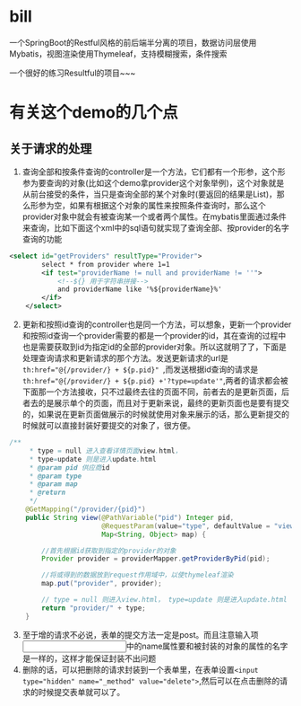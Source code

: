 # bill
一个SpringBoot的Restful风格的前后端半分离的项目，数据访问层使用Mybatis，视图渲染使用Thymeleaf，支持模糊搜索，条件搜索

一个很好的练习Resultful的项目~~~

# 有关这个demo的几个点
## 关于请求的处理
1. 查询全部和按条件查询的controller是一个方法，它们都有一个形参，这个形参为要查询的对象(比如这个demo拿provider这个对象举例)，这个对象就是从前台接受的条件，当只是查询全部的某个对象时(要返回的结果是List<Provider>)，那么形参为空，如果有根据这个对象的属性来按照条件查询时，那么这个provider对象中就会有被查询某一个或者两个属性。在mybatis里面通过<if>条件来查询，比如下面这个xml中的sql语句就实现了查询全部、按provider的名字查询的功能
``` xml
<select id="getProviders" resultType="Provider">
        select * from provider where 1=1
        <if test="providerName != null and providerName != ''">
            <!--${} 用于字符串拼接-->
            and providerName like '%${providerName}%'
        </if>
    </select>
```
2. 更新和按照id查询的controller也是同一个方法，可以想象，更新一个provider和按照id查询一个provider需要的都是一个provider的id，其在查询的过程中也是需要获取到id为指定id的全部的provider对象。所以这就明了了，下面是处理查询请求和更新请求的那个方法。发送更新请求的url是`th:href="@{/provider/} + ${p.pid}" `,而发送根据id查询的请求是`th:href="@{/provider/} + ${p.pid} +'?type=update'"`,两者的请求都会被下面那一个方法接收，只不过最终去往的页面不同，前者去的是更新页面，后者去的是展示单个的页面，而且对于更新来说，最终的更新页面也是要有提交的，如果说在更新页面做展示的时候就使用对象来展示的话，那么更新提交的时候就可以直接封装好要提交的对象了，很方便。
``` java
/**
     * type = null 进入查看详情页面view.html，
     * type=update 则是进入update.html
     * @param pid 供应商id
     * @param type
     * @param map
     * @return
     */
    @GetMapping("/provider/{pid}")
    public String view(@PathVariable("pid") Integer pid,
                       @RequestParam(value="type", defaultValue = "view") String type,
                       Map<String, Object> map) {

        //首先根据id获取到指定的provider的对象
        Provider provider = providerMapper.getProviderByPid(pid);

        //将或得到的数据放到request作用域中，以使thymeleaf渲染
        map.put("provider", provider);

        // type = null 则进入view.html， type=update 则是进入update.html
        return "provider/" + type;
    }
```
3. 至于增的请求不必说，表单的提交方法一定是post。而且注意输入项<input>中的name属性要和被封装的对象的属性的名字是一样的，这样才能保证封装不出问题
4. 删除的话，可以把删除的请求封装到一个表单里，在表单设置`<input type="hidden" name="_method" value="delete">`,然后可以在点击删除的请求的时候提交表单就可以了。
